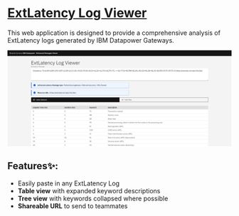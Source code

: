 # [ExtLatency Log Viewer](https://extlatency-visualizer.carrasco.dev/)

This web application is designed to provide a comprehensive analysis of ExtLatency logs generated by IBM Datapower Gateways.

![Preview of the web app for ExtLatency Log Viewer](static/readme-preview.png "ExtLatency Log Viewer")

## Features✨:

- Easily paste in any ExtLatency Log
- **Table view** with expanded keyword descriptions
- **Tree view** with keywords collapsed where possible
- **Shareable URL** to send to teammates
